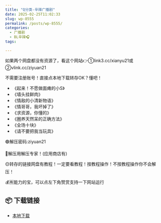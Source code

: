 ```yaml
---
title: "Q分类-辛辣广播剧"
date: 2025-02-25T11:02:33
slug: wp-8555
permalink: /posts/wp-8555/
categories:
  - 广播剧
  - BL辛辣🎧
tags:

---
```


如果两个网盘都没有资源了，看这个网站👉①link3.cc/xianyu21或②vlink.cc/ziyuan21

不需要注册账号！直接点本地下载转存OK？懂吧！

*   《起来！不愿做面瘫的小S》
*   《墙头挂鲜肉》
*   《情敌的小清新物语》
*   《情哥哥，我坏掉了》
*   《求资源，你懂的》
*   《圈养天然呆的正确方法》
*   《全场十块》
*   《请不要把我当玩具》

🟢解压密码:ziyuan21

🔵解压用解压专家！(应用商店有)

🟡转存的链接网盘有教程！一定要看教程！按教程操作！不按教程操作你不会解压！

💰🈶能力的宝，可以点左下角赞赏支持一下网站运行

## 📦 下载链接
- [本地下载](https://blziyuan21.com/pay-download/8555?key=d6446788de&down_id=0)

